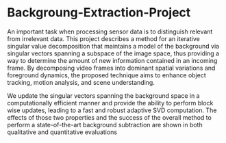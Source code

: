 # Backgroung-Extraction-Project

An important task when processing sensor data is to 
distinguish relevant from irrelevant data. This project 
describes a method for an iterative singular value 
decomposition that maintains a model of the background via 
singular vectors spanning a subspace of the image space,
thus providing a way to determine the amount of new 
information contained in an incoming frame. By decomposing 
video frames into dominant spatial variations and foreground 
dynamics, the proposed technique aims to enhance object 
tracking, motion analysis, and scene understanding.

We update the singular vectors spanning the background 
space in a computationally efficient manner and provide the 
ability to perform block wise updates, leading to a fast and 
robust adaptive SVD computation. The effects of those two 
properties and the success of the overall method to perform 
a state-of-the-art background subtraction are shown in both 
qualitative and quantitative evaluations
